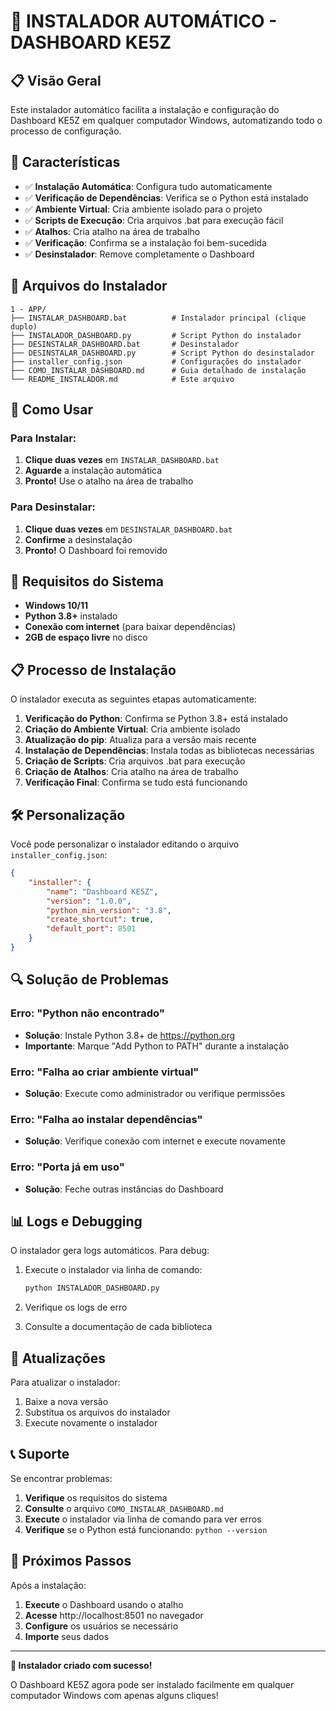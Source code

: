 # 🚀 INSTALADOR AUTOMÁTICO - DASHBOARD KE5Z

## 📋 Visão Geral

Este instalador automático facilita a instalação e configuração do Dashboard KE5Z em qualquer computador Windows, automatizando todo o processo de configuração.

## 🎯 Características

- ✅ **Instalação Automática**: Configura tudo automaticamente
- ✅ **Verificação de Dependências**: Verifica se o Python está instalado
- ✅ **Ambiente Virtual**: Cria ambiente isolado para o projeto
- ✅ **Scripts de Execução**: Cria arquivos .bat para execução fácil
- ✅ **Atalhos**: Cria atalho na área de trabalho
- ✅ **Verificação**: Confirma se a instalação foi bem-sucedida
- ✅ **Desinstalador**: Remove completamente o Dashboard

## 📁 Arquivos do Instalador

```
1 - APP/
├── INSTALAR_DASHBOARD.bat          # Instalador principal (clique duplo)
├── INSTALADOR_DASHBOARD.py         # Script Python do instalador
├── DESINSTALAR_DASHBOARD.bat       # Desinstalador
├── DESINSTALAR_DASHBOARD.py        # Script Python do desinstalador
├── installer_config.json           # Configurações do instalador
├── COMO_INSTALAR_DASHBOARD.md      # Guia detalhado de instalação
└── README_INSTALADOR.md            # Este arquivo
```

## 🚀 Como Usar

### Para Instalar:
1. **Clique duas vezes** em `INSTALAR_DASHBOARD.bat`
2. **Aguarde** a instalação automática
3. **Pronto!** Use o atalho na área de trabalho

### Para Desinstalar:
1. **Clique duas vezes** em `DESINSTALAR_DASHBOARD.bat`
2. **Confirme** a desinstalação
3. **Pronto!** O Dashboard foi removido

## 🔧 Requisitos do Sistema

- **Windows 10/11**
- **Python 3.8+** instalado
- **Conexão com internet** (para baixar dependências)
- **2GB de espaço livre** no disco

## 📋 Processo de Instalação

O instalador executa as seguintes etapas automaticamente:

1. **Verificação do Python**: Confirma se Python 3.8+ está instalado
2. **Criação do Ambiente Virtual**: Cria ambiente isolado
3. **Atualização do pip**: Atualiza para a versão mais recente
4. **Instalação de Dependências**: Instala todas as bibliotecas necessárias
5. **Criação de Scripts**: Cria arquivos .bat para execução
6. **Criação de Atalhos**: Cria atalho na área de trabalho
7. **Verificação Final**: Confirma se tudo está funcionando

## 🛠️ Personalização

Você pode personalizar o instalador editando o arquivo `installer_config.json`:

```json
{
    "installer": {
        "name": "Dashboard KE5Z",
        "version": "1.0.0",
        "python_min_version": "3.8",
        "create_shortcut": true,
        "default_port": 8501
    }
}
```

## 🔍 Solução de Problemas

### Erro: "Python não encontrado"
- **Solução**: Instale Python 3.8+ de https://python.org
- **Importante**: Marque "Add Python to PATH" durante a instalação

### Erro: "Falha ao criar ambiente virtual"
- **Solução**: Execute como administrador ou verifique permissões

### Erro: "Falha ao instalar dependências"
- **Solução**: Verifique conexão com internet e execute novamente

### Erro: "Porta já em uso"
- **Solução**: Feche outras instâncias do Dashboard

## 📊 Logs e Debugging

O instalador gera logs automáticos. Para debug:

1. Execute o instalador via linha de comando:
   ```cmd
   python INSTALADOR_DASHBOARD.py
   ```

2. Verifique os logs de erro
3. Consulte a documentação de cada biblioteca

## 🔄 Atualizações

Para atualizar o instalador:

1. Baixe a nova versão
2. Substitua os arquivos do instalador
3. Execute novamente o instalador

## 📞 Suporte

Se encontrar problemas:

1. **Verifique** os requisitos do sistema
2. **Consulte** o arquivo `COMO_INSTALAR_DASHBOARD.md`
3. **Execute** o instalador via linha de comando para ver erros
4. **Verifique** se o Python está funcionando: `python --version`

## 🎯 Próximos Passos

Após a instalação:

1. **Execute** o Dashboard usando o atalho
2. **Acesse** http://localhost:8501 no navegador
3. **Configure** os usuários se necessário
4. **Importe** seus dados

---

**🎉 Instalador criado com sucesso!**

O Dashboard KE5Z agora pode ser instalado facilmente em qualquer computador Windows com apenas alguns cliques!
